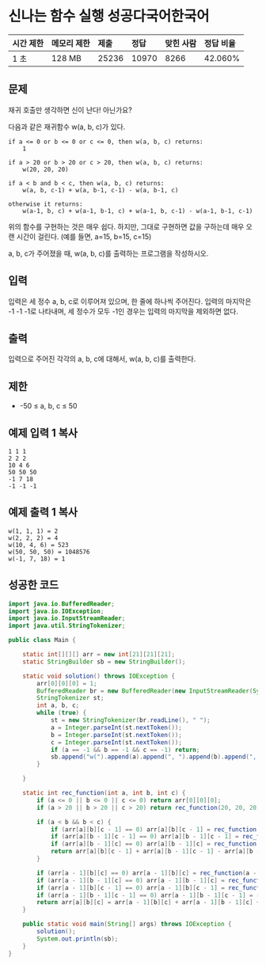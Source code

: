 # 신나는 함수 실행 성공다국어한국어  

| 시간 제한 | 메모리 제한 | 제출  | 정답  | 맞힌 사람 | 정답 비율 |
| :-------- | :---------- | :---- | :---- | :-------- | :-------- |
| 1 초      | 128 MB      | 25236 | 10970 | 8266      | 42.060%   |

## 문제

재귀 호출만 생각하면 신이 난다! 아닌가요?

다음과 같은 재귀함수 w(a, b, c)가 있다.

```
if a <= 0 or b <= 0 or c <= 0, then w(a, b, c) returns:
    1

if a > 20 or b > 20 or c > 20, then w(a, b, c) returns:
    w(20, 20, 20)

if a < b and b < c, then w(a, b, c) returns:
    w(a, b, c-1) + w(a, b-1, c-1) - w(a, b-1, c)

otherwise it returns:
    w(a-1, b, c) + w(a-1, b-1, c) + w(a-1, b, c-1) - w(a-1, b-1, c-1)
```

위의 함수를 구현하는 것은 매우 쉽다. 하지만, 그대로 구현하면 값을 구하는데 매우 오랜 시간이 걸린다. (예를 들면, a=15, b=15, c=15)

a, b, c가 주어졌을 때, w(a, b, c)를 출력하는 프로그램을 작성하시오.

## 입력

입력은 세 정수 a, b, c로 이루어져 있으며, 한 줄에 하나씩 주어진다. 입력의 마지막은 -1 -1 -1로 나타내며, 세 정수가 모두 -1인 경우는 입력의 마지막을 제외하면 없다.

## 출력

입력으로 주어진 각각의 a, b, c에 대해서, w(a, b, c)를 출력한다.

## 제한

- -50 ≤ a, b, c ≤ 50

## 예제 입력 1 복사

```
1 1 1
2 2 2
10 4 6
50 50 50
-1 7 18
-1 -1 -1
```

## 예제 출력 1 복사

```
w(1, 1, 1) = 2
w(2, 2, 2) = 4
w(10, 4, 6) = 523
w(50, 50, 50) = 1048576
w(-1, 7, 18) = 1
```



## 성공한 코드

~~~java
import java.io.BufferedReader;
import java.io.IOException;
import java.io.InputStreamReader;
import java.util.StringTokenizer;

public class Main {

    static int[][][] arr = new int[21][21][21];
    static StringBuilder sb = new StringBuilder();

    static void solution() throws IOException {
        arr[0][0][0] = 1;
        BufferedReader br = new BufferedReader(new InputStreamReader(System.in));
        StringTokenizer st;
        int a, b, c;
        while (true) {
            st = new StringTokenizer(br.readLine(), " ");
            a = Integer.parseInt(st.nextToken());
            b = Integer.parseInt(st.nextToken());
            c = Integer.parseInt(st.nextToken());
            if (a == -1 && b == -1 && c == -1) return;
            sb.append("w(").append(a).append(", ").append(b).append(", ").append(c).append(") = ").append(rec_function(a, b, c)).append("\n");
        }

    }

    static int rec_function(int a, int b, int c) {
        if (a <= 0 || b <= 0 || c <= 0) return arr[0][0][0];
        if (a > 20 || b > 20 || c > 20) return rec_function(20, 20, 20);

        if (a < b && b < c) {
            if (arr[a][b][c - 1] == 0) arr[a][b][c - 1] = rec_function(a, b, c - 1);
            if (arr[a][b - 1][c - 1] == 0) arr[a][b - 1][c - 1] = rec_function(a, b - 1, c - 1);
            if (arr[a][b - 1][c] == 0) arr[a][b - 1][c] = rec_function(a, b - 1, c);
            return arr[a][b][c - 1] + arr[a][b - 1][c - 1] - arr[a][b - 1][c];
        }

        if (arr[a - 1][b][c] == 0) arr[a - 1][b][c] = rec_function(a - 1, b, c);
        if (arr[a - 1][b - 1][c] == 0) arr[a - 1][b - 1][c] = rec_function(a - 1, b - 1, c);
        if (arr[a - 1][b][c - 1] == 0) arr[a - 1][b][c - 1] = rec_function(a - 1, b, c - 1);
        if (arr[a - 1][b - 1][c - 1] == 0) arr[a - 1][b - 1][c - 1] = rec_function(a - 1, b - 1, c - 1);
        return arr[a][b][c] = arr[a - 1][b][c] + arr[a - 1][b - 1][c] + arr[a - 1][b][c - 1] - arr[a - 1][b - 1][c - 1];
    }

    public static void main(String[] args) throws IOException {
        solution();
        System.out.println(sb);
    }
}
~~~


